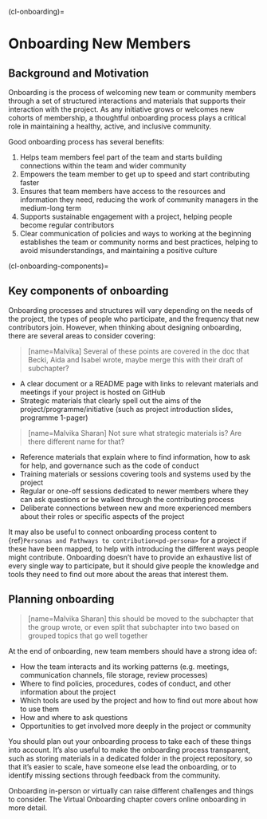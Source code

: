 (cl-onboarding)=

# Onboarding New Members


## Background and Motivation
Onboarding is the process of welcoming new team or community members through a set of structured interactions and materials that supports their interaction with the project. 
As any initiative grows or welcomes new cohorts of membership, a thoughtful onboarding process plays a critical role in maintaining a healthy, active, and inclusive community. 

Good onboarding process has several benefits: 
1. Helps team members feel part of the team and starts building connections within the team and wider community
2. Empowers the team member to get up to speed and start contributing faster 
3. Ensures that team members have access to the resources and information they need, reducing the work of community managers in the medium-long term 
4. Supports sustainable engagement with a project, helping people become regular contributors 
5. Clear communication of policies and ways to working at the beginning establishes the team or community norms and best practices, helping to avoid misunderstandings, and maintaining a positive culture 

(cl-onboarding-components)=
## Key components of onboarding 

Onboarding processes and structures will vary depending on the needs of the project, the types of people who participate, and the frequency that new contributors join. 
However, when thinking about designing onboarding, there are several areas to consider covering: 
> [name=Malvika] Several of these points are covered in the doc that Becki, Aida and Isabel wrote, maybe merge this with their draft of subchapter?
*	A clear document or a README page with links to relevant materials and meetings if your project is hosted on GitHub 
* Strategic materials that clearly spell out the aims of the project/programme/initiative (such as project introduction slides, programme 1-pager) 
> [name=Malvika Sharan] Not sure what strategic materials is? Are there different name for that?
* Reference materials that explain where to find information, how to ask for help, and governance such as the code of conduct 
* Training materials or sessions covering tools and systems used by the project 
* Regular or one-off sessions dedicated to newer members where they can ask questions or be walked through the contributing process 
* Deliberate connections between new and more experienced members about their roles or specific aspects of the project


It may also be useful to connect onboarding process content to {ref}`Personas and Pathways to contribution<pd-persona>` for a project if these have been mapped, to help with introducing the different ways people might contribute. 
Onboarding doesn’t have to provide an exhaustive list of every single way to participate, but it should give people the knowledge and tools they need to find out more about the areas that interest them. 


## Planning onboarding
> [name=Malvika Sharan] this should be moved to the subchapter that the group wrote, or even split that subchapter into two based on grouped topics that go well together

At the end of onboarding, new team members should have a strong idea of: 
* How the team interacts and its working patterns (e.g. meetings, communication channels, file storage, review processes) 
* Where to find policies, procedures, codes of conduct, and other information about the project 
* Which tools are used by the project and how to find out more about how to use them 
* How and where to ask questions 
* Opportunities to get involved more deeply in the project or community 


You should plan out your onboarding process to take each of these things into account. 
It’s also useful to make the onboarding process transparent, such as storing materials in a dedicated folder in the project repository, so that it’s easier to scale, have someone else lead the onboarding, or to identify missing sections through feedback from the community. 

Onboarding in-person or virtually can raise different challenges and things to consider. 
The Virtual Onboarding chapter covers online onboarding in more detail. 
